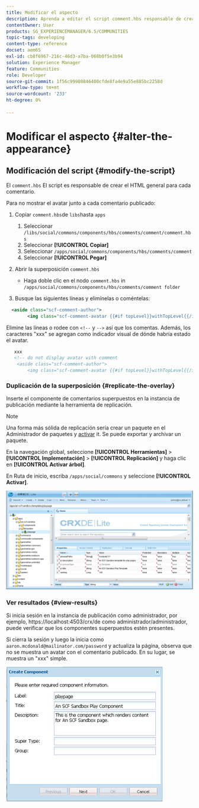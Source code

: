 ```yaml
---
title: Modificar el aspecto
description: Aprenda a editar el script comment.hbs responsable de crear el HTML general para cada comentario en las comunidades de Adobe Experience Manager.
contentOwner: User
products: SG_EXPERIENCEMANAGER/6.5/COMMUNITIES
topic-tags: developing
content-type: reference
docset: aem65
exl-id: cb8f6967-216c-46d3-a7ba-068b0f5e3b94
solution: Experience Manager
feature: Communities
role: Developer
source-git-commit: 1f56c99980846400cfde8fa4e9a55e885bc2258d
workflow-type: tm+mt
source-wordcount: '233'
ht-degree: 0%

---
```


# Modificar el aspecto {#alter-the-appearance}

## Modificación del script {#modify-the-script}

El `comment.hbs` El script es responsable de crear el HTML general para cada comentario.

Para no mostrar el avatar junto a cada comentario publicado:

1. Copiar `comment.hbs`de `libs`hasta `apps`

   1. Seleccionar `/libs/social/commons/components/hbs/comments/comment/comment.hbs`
   1. Seleccionar **[!UICONTROL Copiar]**
   1. Seleccionar `/apps/social/commons/components/hbs/comments/comment`
   1. Seleccionar **[!UICONTROL Pegar]**

1. Abrir la superposición `comment.hbs`

   * Haga doble clic en el nodo `comment.hbs` in `/apps/social/commons/components/hbs/comments/comment folder`

1. Busque las siguientes líneas y elimínelas o coméntelas:

```xml
  <aside class="scf-comment-author">
        <img class="scf-comment-avatar {{#if topLevel}}withTopLevel{{/if}}" src="{{author.avatarUrl}}"></img>
```

Elimine las líneas o rodee con `<!--` y `-->` así que los comentas. Además, los caracteres &quot;xxx&quot; se agregan como indicador visual de dónde habría estado el avatar.

```xml
   xxx
   <!-- do not display avatar with comment
    <aside class="scf-comment-author">
        <img class="scf-comment-avatar {{#if topLevel}}withTopLevel{{/if}}" src="{{author.avatarUrl}}"></img>
```

### Duplicación de la superposición {#replicate-the-overlay}

Inserte el componente de comentarios superpuestos en la instancia de publicación mediante la herramienta de replicación.

>[!NOTE]
>
>Una forma más sólida de replicación sería crear un paquete en el Administrador de paquetes y [activar](/help/sites-administering/package-manager.md#replicating-packages) it. Se puede exportar y archivar un paquete.

En la navegación global, seleccione **[!UICONTROL Herramientas]** > **[!UICONTROL Implementación]** > **[!UICONTROL Replicación]** y haga clic en **[!UICONTROL Activar árbol]**.

En Ruta de inicio, escriba `/apps/social/commons` y seleccione **[!UICONTROL Activar]**.

![verify-content-template](assets/verify-content-template.png)

### Ver resultados {#view-results}

Si inicia sesión en la instancia de publicación como administrador, por ejemplo, https://localhost:4503/crx/de como administrador/administrador, puede verificar que los componentes superpuestos estén presentes.

Si cierra la sesión y luego la inicia como `aaron.mcdonald@mailinator.com/password` y actualiza la página, observa que no se muestra un avatar con el comentario publicado. En su lugar, se muestra un &quot;xxx&quot; simple.

![create-template-component](assets/create-template-component.png)
